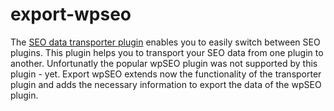 # export-wpseo

The <a href="https://wordpress.org/plugins/seo-data-transporter/">SEO data transporter plugin</a> enables you to easily switch between SEO plugins. This plugin helps you to transport your SEO data from one plugin to another. Unfortunatly the popular wpSEO plugin was not supported by this plugin - yet. Export wpSEO extends now the functionality of the transporter plugin and adds the necessary information to export the data of the wpSEO plugin.